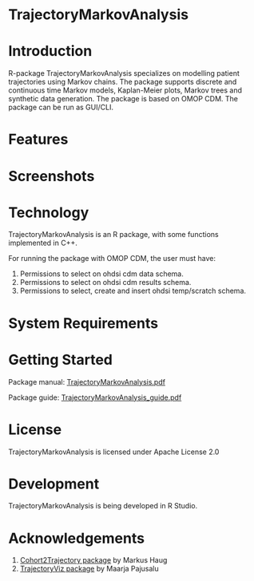 TrajectoryMarkovAnalysis
======================

Introduction
============

R-package TrajectoryMarkovAnalysis specializes on modelling patient trajectories using Markov chains.
The package supports discrete and continuous time Markov models, Kaplan-Meier plots, Markov trees and synthetic data generation.
The package is based on OMOP CDM.
The package can be run as GUI/CLI.

Features
========

Screenshots
===========

Technology
==========
TrajectoryMarkovAnalysis is an R package, with some functions implemented in C++.

For running the package with OMOP CDM, the user must have:
1. Permissions to select on ohdsi cdm data schema.
2. Permissions to select on ohdsi cdm results schema.
3. Permissions to select, create and insert ohdsi temp/scratch schema.


System Requirements
===================

Getting Started
===============

Package manual: [TrajectoryMarkovAnalysis.pdf](https://github.com/HealthInformaticsUT/TrajectoryMarkovAnalysis/blob/main/TrajectoryMarkovAnalysis_1.0.pdf)

Package guide: [TrajectoryMarkovAnalysis_guide.pdf](https://github.com/HealthInformaticsUT/TrajectoryMarkovAnalysis/blob/main/TrajectoryMarkovAnalysis_guide.pdf)
 
License
=======
TrajectoryMarkovAnalysis is licensed under Apache License 2.0

Development
===========
TrajectoryMarkovAnalysis is being developed in R Studio.

# Acknowledgements

1. [Cohort2Trajectory package](https://github.com/HealthInformaticsUT/Cohort2Trajectory) by Markus Haug
2. [TrajectoryViz package](https://github.com/HealthInformaticsUT/TrajectoryViz) by Maarja Pajusalu

